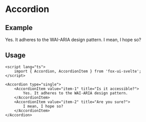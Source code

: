 <script lang="ts">
	import { Accordion, AccordionItem } from '$lib/components/base/accordion';
</script>

# Accordion

## Example 

<Accordion type="single">
	<AccordionItem value="item-1" title="Is it accessible?">
		Yes. It adheres to the WAI-ARIA design pattern.
	</AccordionItem>
	<AccordionItem value="item-2" title="Are you sure?">
		I mean, I hope so?
	</AccordionItem>
</Accordion>

## Usage

```svelte
<script lang="ts">
	import { Accordion, AccordionItem } from 'fox-ui-svelte';
</script>

<Accordion type="single">
	<AccordionItem value="item-1" title="Is it accessible?">
		Yes. It adheres to the WAI-ARIA design pattern.
	</AccordionItem>
	<AccordionItem value="item-2" title="Are you sure?">
		I mean, I hope so?
	</AccordionItem>
</Accordion>
```